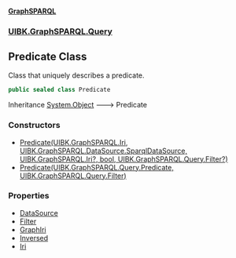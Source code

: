 #### [GraphSPARQL](./index.md 'index')
### [UIBK.GraphSPARQL.Query](./UIBK-GraphSPARQL-Query.md 'UIBK.GraphSPARQL.Query')
## Predicate Class
Class that uniquely describes a predicate.  
```csharp
public sealed class Predicate
```
Inheritance [System.Object](https://docs.microsoft.com/en-us/dotnet/api/System.Object 'System.Object') &#129106; Predicate  
### Constructors
- [Predicate(UIBK.GraphSPARQL.Iri, UIBK.GraphSPARQL.DataSource.SparqlDataSource, UIBK.GraphSPARQL.Iri?, bool, UIBK.GraphSPARQL.Query.Filter?)](./UIBK-GraphSPARQL-Query-Predicate-Predicate(UIBK-GraphSPARQL-Iri_UIBK-GraphSPARQL-DataSource-SparqlDataSource_UIBK-GraphSPARQL-Iri-_bool_UIBK-GraphSPARQL-Query-Filter-).md 'UIBK.GraphSPARQL.Query.Predicate.Predicate(UIBK.GraphSPARQL.Iri, UIBK.GraphSPARQL.DataSource.SparqlDataSource, UIBK.GraphSPARQL.Iri?, bool, UIBK.GraphSPARQL.Query.Filter?)')
- [Predicate(UIBK.GraphSPARQL.Query.Predicate, UIBK.GraphSPARQL.Query.Filter)](./UIBK-GraphSPARQL-Query-Predicate-Predicate(UIBK-GraphSPARQL-Query-Predicate_UIBK-GraphSPARQL-Query-Filter).md 'UIBK.GraphSPARQL.Query.Predicate.Predicate(UIBK.GraphSPARQL.Query.Predicate, UIBK.GraphSPARQL.Query.Filter)')
### Properties
- [DataSource](./UIBK-GraphSPARQL-Query-Predicate-DataSource.md 'UIBK.GraphSPARQL.Query.Predicate.DataSource')
- [Filter](./UIBK-GraphSPARQL-Query-Predicate-Filter.md 'UIBK.GraphSPARQL.Query.Predicate.Filter')
- [GraphIri](./UIBK-GraphSPARQL-Query-Predicate-GraphIri.md 'UIBK.GraphSPARQL.Query.Predicate.GraphIri')
- [Inversed](./UIBK-GraphSPARQL-Query-Predicate-Inversed.md 'UIBK.GraphSPARQL.Query.Predicate.Inversed')
- [Iri](./UIBK-GraphSPARQL-Query-Predicate-Iri.md 'UIBK.GraphSPARQL.Query.Predicate.Iri')
